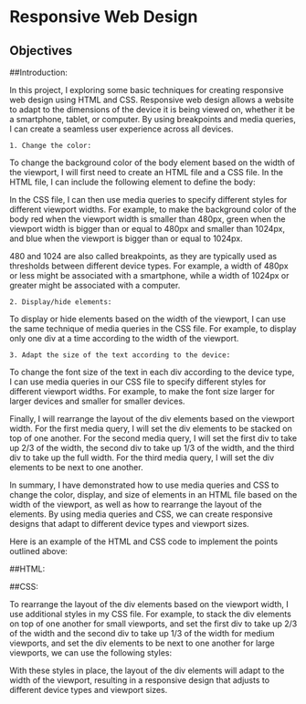 # Responsive Web Design 

## Objectives 

##Introduction:

In this project, I exploring some basic techniques for creating responsive web design using HTML and CSS. Responsive web design allows a website to adapt to the dimensions of the device it is being viewed on, whether it be a smartphone, tablet, or computer. By using breakpoints and media queries, I can create a seamless user experience across all devices.

    1. Change the color:

To change the background color of the body element based on the width of the viewport, I will first need to create an HTML file and a CSS file. In the HTML file, I can include the following element to define the body:

In the CSS file, I can then use media queries to specify different styles for different viewport widths. For example, to make the background color of the body red when the viewport width is smaller than 480px, green when the viewport width is bigger than or equal to 480px and smaller than 1024px, and blue when the viewport is bigger than or equal to 1024px.

480 and 1024 are also called breakpoints, as they are typically used as thresholds between different device types. For example, a width of 480px or less might be associated with a smartphone, while a width of 1024px or greater might be associated with a computer.

    2. Display/hide elements:

To display or hide elements based on the width of the viewport, I can use the same technique of media queries in the CSS file. For example, to display only one div at a time according to the width of the viewport.

    3. Adapt the size of the text according to the device:

To change the font size of the text in each div according to the device type, I can use media queries in our CSS file to specify different styles for different viewport widths. For example, to make the font size larger for larger devices and smaller for smaller devices.

Finally, I will rearrange the layout of the div elements based on the viewport width. For the first media query, I will set the div elements to be stacked on top of one another. For the second media query, I will set the first div to take up 2/3 of the width, the second div to take up 1/3 of the width, and the third div to take up the full width. For the third media query, I will set the div elements to be next to one another.

In summary, I have demonstrated how to use media queries and CSS to change the color, display, and size of elements in an HTML file based on the width of the viewport, as well as how to rearrange the layout of the elements. By using media queries and CSS, we can create responsive designs that adapt to different device types and viewport sizes.

Here is an example of the HTML and CSS code to implement the points outlined above:

##HTML: 

##CSS:

To rearrange the layout of the div elements based on the viewport width, I use additional styles in my CSS file. For example, to stack the div elements on top of one another for small viewports, and set the first div to take up 2/3 of the width and the second div to take up 1/3 of the width for medium viewports, and set the div elements to be next to one another for large viewports, we can use the following styles:


With these styles in place, the layout of the div elements will adapt to the width of the viewport, resulting in a responsive design that adjusts to different device types and viewport sizes.
